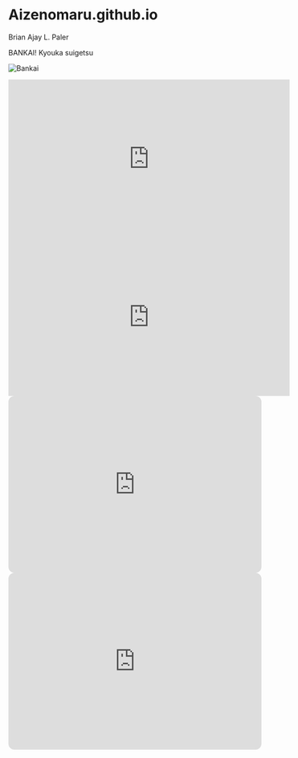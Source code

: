 # Aizenomaru.github.io

Brian Ajay L. Paler

BANKAI! Kyouka suigetsu

![Bankai](https://i.pinimg.com/736x/ec/f3/3d/ecf33d7108e73488034e5d48cae02190.jpg)

<iframe width="560" height="315" src="https://www.youtube.com/embed/H3d26v9TciI" title="YouTube video player" frameborder="0" allow="accelerometer; autoplay; clipboard-write; encrypted-media; gyroscope; picture-in-picture; web-share" allowfullscreen></iframe>

<iframe width="560" height="315" src="https://www.youtube.com/embed/LH-JPYib8T4" title="YouTube video player" frameborder="0" allow="accelerometer; autoplay; clipboard-write; encrypted-media; gyroscope; picture-in-picture; web-share" allowfullscreen></iframe>

<iframe style="border-radius:12px" src="https://open.spotify.com/embed/album/5NN987v65KhoiDqkcPrfKv?utm_source=generator" width="100%" height="352" frameBorder="0" allowfullscreen="" allow="autoplay; clipboard-write; encrypted-media; fullscreen; picture-in-picture" loading="lazy"></iframe>

<iframe style="border-radius:12px" src="https://open.spotify.com/embed/track/1TaefwSZeGHT3HT9LA38vW?utm_source=generator" width="100%" height="352" frameBorder="0" allowfullscreen="" allow="autoplay; clipboard-write; encrypted-media; fullscreen; picture-in-picture" loading="lazy"></iframe>
